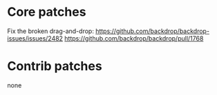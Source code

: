 Core patches
============

  Fix the broken drag-and-drop:
  https://github.com/backdrop/backdrop-issues/issues/2482
  https://github.com/backdrop/backdrop/pull/1768


Contrib patches
===============

  none

